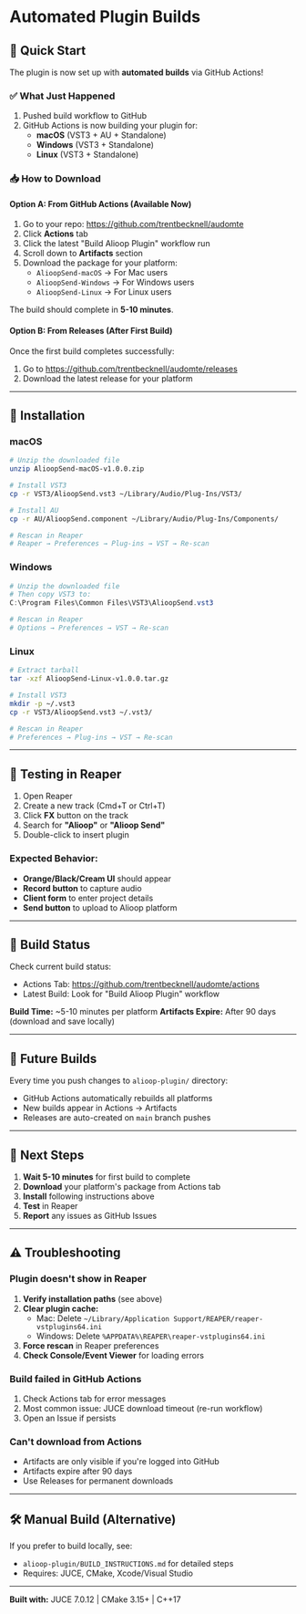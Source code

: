 # Automated Plugin Builds

## 🎯 Quick Start

The plugin is now set up with **automated builds** via GitHub Actions!

### ✅ What Just Happened

1. Pushed build workflow to GitHub
2. GitHub Actions is now building your plugin for:
   - **macOS** (VST3 + AU + Standalone)
   - **Windows** (VST3 + Standalone)
   - **Linux** (VST3 + Standalone)

### 📥 How to Download

#### Option A: From GitHub Actions (Available Now)

1. Go to your repo: https://github.com/trentbecknell/audomte
2. Click **Actions** tab
3. Click the latest "Build Alioop Plugin" workflow run
4. Scroll down to **Artifacts** section
5. Download the package for your platform:
   - `AlioopSend-macOS` → For Mac users
   - `AlioopSend-Windows` → For Windows users
   - `AlioopSend-Linux` → For Linux users

The build should complete in **5-10 minutes**.

#### Option B: From Releases (After First Build)

Once the first build completes successfully:
1. Go to https://github.com/trentbecknell/audomte/releases
2. Download the latest release for your platform

---

## 🔧 Installation

### macOS

```bash
# Unzip the downloaded file
unzip AlioopSend-macOS-v1.0.0.zip

# Install VST3
cp -r VST3/AlioopSend.vst3 ~/Library/Audio/Plug-Ins/VST3/

# Install AU
cp -r AU/AlioopSend.component ~/Library/Audio/Plug-Ins/Components/

# Rescan in Reaper
# Reaper → Preferences → Plug-ins → VST → Re-scan
```

### Windows

```powershell
# Unzip the downloaded file
# Then copy VST3 to:
C:\Program Files\Common Files\VST3\AlioopSend.vst3

# Rescan in Reaper
# Options → Preferences → VST → Re-scan
```

### Linux

```bash
# Extract tarball
tar -xzf AlioopSend-Linux-v1.0.0.tar.gz

# Install VST3
mkdir -p ~/.vst3
cp -r VST3/AlioopSend.vst3 ~/.vst3/

# Rescan in Reaper
# Preferences → Plug-ins → VST → Re-scan
```

---

## 🎵 Testing in Reaper

1. Open Reaper
2. Create a new track (Cmd+T or Ctrl+T)
3. Click **FX** button on the track
4. Search for **"Alioop"** or **"Alioop Send"**
5. Double-click to insert plugin

### Expected Behavior:

- **Orange/Black/Cream UI** should appear
- **Record button** to capture audio
- **Client form** to enter project details
- **Send button** to upload to Alioop platform

---

## 🚀 Build Status

Check current build status:
- Actions Tab: https://github.com/trentbecknell/audomte/actions
- Latest Build: Look for "Build Alioop Plugin" workflow

**Build Time:** ~5-10 minutes per platform
**Artifacts Expire:** After 90 days (download and save locally)

---

## 🔄 Future Builds

Every time you push changes to `alioop-plugin/` directory:
- GitHub Actions automatically rebuilds all platforms
- New builds appear in Actions → Artifacts
- Releases are auto-created on `main` branch pushes

---

## 📝 Next Steps

1. **Wait 5-10 minutes** for first build to complete
2. **Download** your platform's package from Actions tab
3. **Install** following instructions above
4. **Test** in Reaper
5. **Report** any issues as GitHub Issues

---

## ⚠️ Troubleshooting

### Plugin doesn't show in Reaper

1. **Verify installation paths** (see above)
2. **Clear plugin cache:**
   - Mac: Delete `~/Library/Application Support/REAPER/reaper-vstplugins64.ini`
   - Windows: Delete `%APPDATA%\REAPER\reaper-vstplugins64.ini`
3. **Force rescan** in Reaper preferences
4. **Check Console/Event Viewer** for loading errors

### Build failed in GitHub Actions

1. Check Actions tab for error messages
2. Most common issue: JUCE download timeout (re-run workflow)
3. Open an Issue if persists

### Can't download from Actions

- Artifacts are only visible if you're logged into GitHub
- Artifacts expire after 90 days
- Use Releases for permanent downloads

---

## 🛠️ Manual Build (Alternative)

If you prefer to build locally, see:
- `alioop-plugin/BUILD_INSTRUCTIONS.md` for detailed steps
- Requires: JUCE, CMake, Xcode/Visual Studio

---

**Built with:** JUCE 7.0.12 | CMake 3.15+ | C++17
